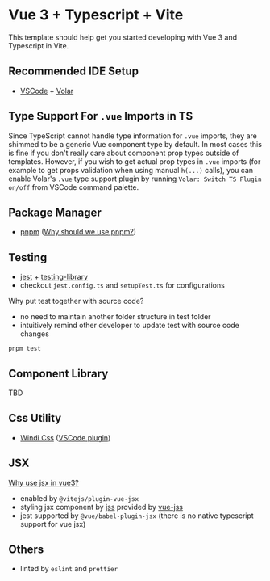 # Vue 3 + Typescript + Vite

This template should help get you started developing with Vue 3 and Typescript in Vite.

## Recommended IDE Setup

- [VSCode](https://code.visualstudio.com/) + [Volar](https://marketplace.visualstudio.com/items?itemName=johnsoncodehk.volar)

## Type Support For `.vue` Imports in TS

Since TypeScript cannot handle type information for `.vue` imports, they are shimmed to be a generic Vue component type by default. In most cases this is fine if you don't really care about component prop types outside of templates. However, if you wish to get actual prop types in `.vue` imports (for example to get props validation when using manual `h(...)` calls), you can enable Volar's `.vue` type support plugin by running `Volar: Switch TS Plugin on/off` from VSCode command palette.

## Package Manager

- [pnpm](https://pnpm.io/) ([Why should we use pnpm?](https://medium.com/pnpm/why-should-we-use-pnpm-75ca4bfe7d93))

## Testing

- [jest](https://jestjs.io/) + [testing-library](https://testing-library.com/docs/vue-testing-library/intro)
- checkout `jest.config.ts` and `setupTest.ts` for configurations

Why put test together with source code?
- no need to maintain another folder structure in test folder
- intuitively remind other developer to update test with source code changes

```
pnpm test
```

## Component Library

TBD

## Css Utility

- [Windi Css](https://windicss.org/) ([VSCode plugin](https://marketplace.visualstudio.com/items?itemName=voorjaar.windicss-intellisense))

## JSX
[Why use jsx in vue3?](https://www.bestvue3.com/blogs/why-jsx)

- enabled by `@vitejs/plugin-vue-jsx`
- styling jsx component by [jss](https://cssinjs.org/) provided by [vue-jss](https://github.com/BestVue3/vue-jss)
- jest supported by `@vue/babel-plugin-jsx` (there is no native typescript support for vue jsx)

## Others

- linted by `eslint` and `prettier`
